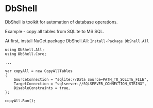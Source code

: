 # DbShell

DbShell is toolkit for automation of database operations.

Example - copy all tables from SQLite to MS SQL.

At first, install NuGet package DbShell.All: `Install-Package DbShell.All`

```
using DbShell.All;
using DbShell.Core;

...

var copyAll = new CopyAllTables
{
    SourceConnection = "sqlite://Data Source=PATH_TO_SQLITE_FILE",
    TargetConnection = "sqlserver://SQLSERVER_CONNECTION_STRING",
    DisableConstraints = true,
};

copyAll.Run();
```
